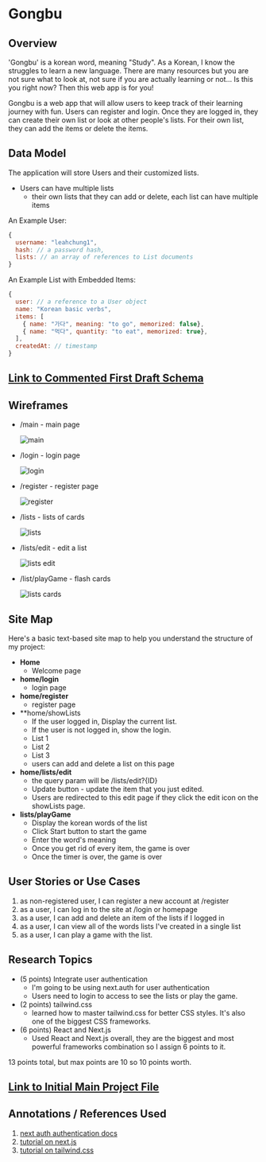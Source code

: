 # Gongbu

## Overview

'Gongbu' is a korean word, meaning "Study". As a Korean, I know the struggles to learn a new language. There are many resources but you are not sure what to look at, not sure if you are actually learning or not... Is this you right now? Then this web app is for you!

Gongbu is a web app that will allow users to keep track of their learning journey with fun. Users can register and login. Once they are logged in, they can create their own list or look at other people's lists. For their own list, they can add the items or delete the items.

## Data Model

The application will store Users and their customized lists.

- Users can have multiple lists
  - their own lists that they can add or delete, each list can have multiple items

An Example User:

```javascript
{
  username: "leahchung1",
  hash: // a password hash,
  lists: // an array of references to List documents
}
```

An Example List with Embedded Items:

```javascript
{
  user: // a reference to a User object
  name: "Korean basic verbs",
  items: [
    { name: "가다", meaning: "to go", memorized: false},
    { name: "먹다", quantity: "to eat", memorized: true},
  ],
  createdAt: // timestamp
}
```

## [Link to Commented First Draft Schema](src/db.mjs)


## Wireframes

- /main - main page

  ![main](documentation/main.png)

- /login - login page

  ![login](documentation/login.png)

- /register - register page

  ![register](documentation/register.png)

- /lists - lists of cards

  ![lists](documentation/lists.png)

- /lists/edit - edit a list

  ![lists edit](documentation/lists-edit.png)

- /list/playGame - flash cards

  ![lists cards](documentation/lists-cards.png)


## Site Map

Here's a basic text-based site map to help you understand the structure of my project:

- **Home**
  - Welcome page
- **home/login**
  - login page
- **home/register**
  - register page
- **home/showLists
  - If the user logged in, Display the current list. 
  - If the user is not logged in, show the login.
  - List 1
  - List 2
  - List 3
  - users can add and delete a list on this page
- **home/lists/edit**
  - the query param will be /lists/edit?{ID}
  - Update button - update the item that you just edited.
  - Users are redirected to this edit page if they click the edit icon on the showLists page.
- **lists/playGame**
  - Display the korean words of the list
  - Click Start button to start the game
  - Enter the word's meaning
  - Once you get rid of every item, the game is over
  - Once the timer is over, the game is over

## User Stories or Use Cases

1. as non-registered user, I can register a new account at /register
2. as a user, I can log in to the site at /login or homepage
3. as a user, I can add and delete an item of the lists if I logged in
4. as a user, I can view all of the words lists I've created in a single list
5. as a user, I can play a game with the list.

## Research Topics

- (5 points) Integrate user authentication
  - I'm going to be using next.auth for user authentication
  - Users need to login to access to see the lists or play the game.
- (2 points) tailwind.css
  - learned how to master tailwind.css for better CSS styles. It's also one of the biggest CSS frameworks.
- (6 points) React and Next.js
  - Used React and Next.js overall, they are the biggest and most powerful frameworks combination so I assign 6 points to it.

13 points total, but max points are 10 so 10 points worth.

## [Link to Initial Main Project File](src/app.mjs)

## Annotations / References Used

1. [next auth authentication docs](https://next-auth.js.org/v3/adapters/typeorm/mongodb)
2. [tutorial on next.js](https://nextjs.org/learn/dashboard-app)
3. [tutorial on tailwind.css](https://tailwindcss.com/docs/installation)
